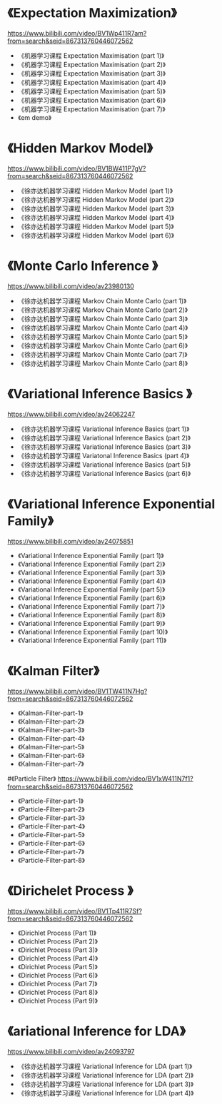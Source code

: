 
# 《Expectation Maximization》
<https://www.bilibili.com/video/BV1Wp411R7am?from=search&seid=867313760446072562>
* 《机器学习课程 Expectation Maximisation (part 1)》
* 《机器学习课程 Expectation Maximisation (part 2)》
* 《机器学习课程 Expectation Maximisation (part 3)》
* 《机器学习课程 Expectation Maximisation (part 4)》
* 《机器学习课程 Expectation Maximisation (part 5)》
* 《机器学习课程 Expectation Maximisation (part 6)》
* 《机器学习课程 Expectation Maximisation (part 7)》
* 《em demo》

# 《Hidden Markov Model》
<https://www.bilibili.com/video/BV1BW411P7gV?from=search&seid=867313760446072562>
* 《徐亦达机器学习课程 Hidden Markov Model (part 1)》
* 《徐亦达机器学习课程 Hidden Markov Model (part 2)》
* 《徐亦达机器学习课程 Hidden Markov Model (part 3)》
* 《徐亦达机器学习课程 Hidden Markov Model (part 4)》
* 《徐亦达机器学习课程 Hidden Markov Model (part 5)》
* 《徐亦达机器学习课程 Hidden Markov Model (part 6)》

# 《Monte Carlo Inference 》
<https://www.bilibili.com/video/av23980130>
* 《徐亦达机器学习课程 Markov Chain Monte Carlo (part 1)》
* 《徐亦达机器学习课程 Markov Chain Monte Carlo (part 2)》
* 《徐亦达机器学习课程 Markov Chain Monte Carlo (part 3)》
* 《徐亦达机器学习课程 Markov Chain Monte Carlo (part 4)》
* 《徐亦达机器学习课程 Markov Chain Monte Carlo (part 5)》
* 《徐亦达机器学习课程 Markov Chain Monte Carlo (part 6)》
* 《徐亦达机器学习课程 Markov Chain Monte Carlo (part 7)》
* 《徐亦达机器学习课程 Markov Chain Monte Carlo (part 8)》


# 《Variational Inference Basics 》
<https://www.bilibili.com/video/av24062247>
* 《徐亦达机器学习课程 Variational Inference Basics (part 1)》
* 《徐亦达机器学习课程 Variational Inference Basics (part 2)》
* 《徐亦达机器学习课程 Variational Inference Basics (part 3)》
* 《徐亦达机器学习课程 Variatonal Inference Basics (part 4)》
* 《徐亦达机器学习课程 Variational Inference Basics (part 5)》
* 《徐亦达机器学习课程 Variational Inference Basics (part 6)》

# 《Variational Inference Exponential Family》
<https://www.bilibili.com/video/av24075851>
* 《Variational Inference Exponential Family (part 1)》
* 《Variational Inference Exponential Family (part 2)》
* 《Variational Inference Exponential Family (part 3)》
* 《Variational Inference Exponential Family (part 4)》
* 《Variational Inference Exponential Family (part 5)》
* 《Variational Inference Exponential Family (part 6)》
* 《Variational Inference Exponential Family (part 7)》
* 《Variational Inference Exponential Family (part 8)》
* 《Variational Inference Exponential Family (part 9)》
* 《Variational Inference Exponential Family (part 10)》
* 《Variational Inference Exponential Family (part 11)》

# 《Kalman Filter》
<https://www.bilibili.com/video/BV1TW411N7Hg?from=search&seid=867313760446072562>
* 《Kalman-Filter-part-1》
* 《Kalman-Filter-part-2》
* 《Kalman-Filter-part-3》
* 《Kalman-Filter-part-4》
* 《Kalman-Filter-part-5》
* 《Kalman-Filter-part-6》
* 《Kalman-Filter-part-7》

#《Particle Filter》
<https://www.bilibili.com/video/BV1xW411N7f1?from=search&seid=867313760446072562>
* 《Particle-Filter-part-1》
* 《Particle-Filter-part-2》
* 《Particle-Filter-part-3》
* 《Particle-Filter-part-4》
* 《Particle-Filter-part-5》
* 《Particle-Filter-part-6》
* 《Particle-Filter-part-7》
* 《Particle-Filter-part-8》

# 《Dirichelet Process 》
<https://www.bilibili.com/video/BV1Tp411R7Sf?from=search&seid=867313760446072562>
* 《Dirichlet Process (Part 1)》
* 《Dirichlet Process (Part 2)》
* 《Dirichlet Process (Part 3)》
* 《Dirichlet Process (Part 4)》
* 《Dirichlet Process (Part 5)》
* 《Dirichlet Process (Part 6)》
* 《Dirichlet Process (Part 7)》
* 《Dirichlet Process (Part 8)》
* 《Dirichlet Process (Part 9)》

# 《ariational Inference for LDA》
<https://www.bilibili.com/video/av24093797>
* 《徐亦达机器学习课程 Variational Inference for LDA (part 1)》
* 《徐亦达机器学习课程 Variational Inference for LDA (part 2)》
* 《徐亦达机器学习课程 Variational Inference for LDA (part 3)》
* 《徐亦达机器学习课程 Variational Inference for LDA (part 4)》





















